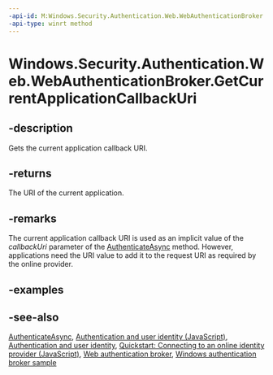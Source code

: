 ```yaml
---
-api-id: M:Windows.Security.Authentication.Web.WebAuthenticationBroker.GetCurrentApplicationCallbackUri
-api-type: winrt method
---
```


<!-- Method syntax
public Windows.Foundation.Uri GetCurrentApplicationCallbackUri()
-->

# Windows.Security.Authentication.Web.WebAuthenticationBroker.GetCurrentApplicationCallbackUri

## -description
Gets the current application callback URI.

## -returns
The URI of the current application.

## -remarks
The current application callback URI is used as an implicit value of the *callbackUri* parameter of the [AuthenticateAsync](webauthenticationbroker_authenticateasync_1561991399.md) method. However, applications need the URI value to add it to the request URI as required by the online provider.

## -examples

## -see-also
[AuthenticateAsync](webauthenticationbroker_authenticateasync_1561991399.md), [Authentication and user identity (JavaScript)](https://docs.microsoft.com/previous-versions/windows/apps/dn448918(v=win.10)), [Authentication and user identity](https://docs.microsoft.com/windows/uwp/security/authentication-and-user-identity), [Quickstart: Connecting to an online identity provider (JavaScript)](https://docs.microsoft.com/previous-versions/windows/apps/jj856915(v=win.10)), [Web authentication broker](https://docs.microsoft.com/windows/uwp/security/web-authentication-broker), [Windows authentication broker sample](https://github.com/microsoft/Windows-universal-samples/tree/master/Samples/WebAuthenticationBroker)
